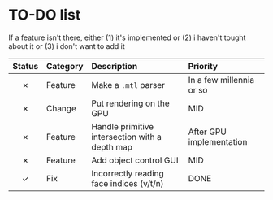 # TO-DO list

If a feature isn't there, either (1) it's implemented or (2) i haven't tought about it or (3) i don't want to add it

| Status  | Category               | Description                                    | Priority                 |
| :-----: | :--------------------- | :---------------------------------------       | :----------------------- |
| &cross; | Feature                | Make a `.mtl` parser                           | In a few millennia or so |
| &cross; | Change                 | Put rendering on the GPU                       | MID                      |
| &cross; | Feature                | Handle primitive intersection with a depth map | After GPU implementation |
| &cross; | Feature                | Add object control GUI                         | MID                      |
| &check; | Fix                    | Incorrectly reading face indices (v/t/n)       | DONE                     |